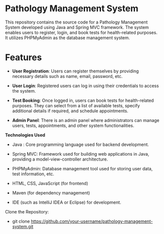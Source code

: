 # Pathology Management System

This repository contains the source code for a Pathology Management System developed using Java and Spring MVC framework. The system enables users to register, login, and book tests for health-related purposes. It utilizes PHPMyAdmin as the database management system.

# Features
- **User Registration**: Users can register themselves by providing necessary details such as name, email, password, etc.

- **User Login**: Registered users can log in using their credentials to access the system.

- **Test Booking**: Once logged in, users can book tests for health-related purposes. They can select from a list of available tests, specify additional details if required, and schedule appointments.

- **Admin Panel**: There is an admin panel where administrators can manage users, tests, appointments, and other system functionalities.


**Technologies Used**

* Java : Core programming language used for backend development.

* Spring MVC: Framework used for building web applications in Java, providing a model-view-controller architecture.

* PHPMyAdmin: Database management tool used for storing user data, test information, etc.

* HTML, CSS, JavaScript (for frontend)

* Maven (for dependency management)

* IDE (such as IntelliJ IDEA or Eclipse) for development.


Clone the Repository:
- git clone https://github.com/your-username/pathology-management-system.git




